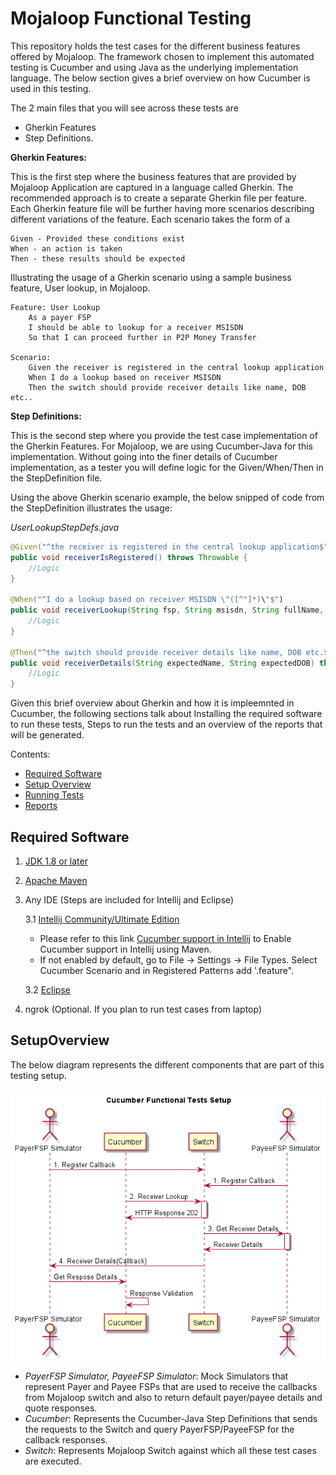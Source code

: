 # Mojaloop Functional Testing

This repository holds the test cases for the different business features offered by Mojaloop.
The framework chosen to implement this automated testing is Cucumber and using Java as the underlying implementation language. 
The below section gives a brief overview on how Cucumber is used in this testing.

The 2 main files that you will see across these tests are 
 - Gherkin Features
 - Step Definitions.
 
**Gherkin Features:**

This is the first step where the business features that are provided by Mojaloop Application are 
captured in a language called Gherkin. The recommended approach is to create a separate Gherkin file per feature.
Each Gherkin feature file will be further having more scenarios describing different variations of the feature. 
Each scenario takes the form of a 

    Given - Provided these conditions exist
    When - an action is taken
    Then - these results should be expected
    
Illustrating the usage of a Gherkin scenario using a sample business feature, User lookup, in Mojaloop.

    Feature: User Lookup
        As a payer FSP
        I should be able to lookup for a receiver MSISDN
        So that I can proceed further in P2P Money Transfer
        
    Scenario: 
        Given the receiver is registered in the central lookup application
        When I do a lookup based on receiver MSISDN
        Then the switch should provide receiver details like name, DOB etc..
        

**Step Definitions:**

This is the second step where you provide the test case implementation of the Gherkin Features. For Mojaloop, we are using Cucumber-Java for this implementation. Without going into the 
finer details of Cucumber implementation, as a tester you will define logic for the Given/When/Then in 
the StepDefinition file. 

Using the above Gherkin scenario example, the below snipped of code from the StepDefinition illustrates the usage:

_UserLookupStepDefs.java_
```Java
@Given("^the receiver is registered in the central lookup application$")
public void receiverIsRegistered() throws Throwable {
    //Logic
}

@When("^I do a lookup based on receiver MSISDN \"([^"]*)\"$")
public void receiverLookup(String fsp, String msisdn, String fullName, String firstName, String lastName, String dob) throws Throwable {
    //Logic
}

@Then("^the switch should provide receiver details like name, DOB etc.$")
public void receiverDetails(String expectedName, String expectedDOB) throws Throwable {
    //Logic
}
```

Given this brief overview about Gherkin and how it is impleemnted in Cucumber, the following sections talk about Installing the required software to run these tests, Steps to run the tests and an overview of the reports that will be generated.
 
Contents:

- [Required Software]("#required%20software")
- [Setup Overview](#setupoverview)
- [Running Tests](#runningtests)
- [Reports](#reports)

## Required Software

1. [JDK 1.8 or later](http://www.oracle.com/technetwork/java/javase/downloads/jdk8-downloads-2133151.html)
2. [Apache Maven](https://maven.apache.org/download.cgi)
3. Any IDE (Steps are included for Intellij and Eclipse)

    3.1 [Intellij Community/Ultimate Edition](https://www.jetbrains.com/idea/download/index.html#section=windows)
    
    - Please refer to this link [Cucumber support in Intellij](https://www.jetbrains.com/help/idea/bdd-frameworks.html) to Enable Cucumber support in Intellij using Maven.
    - If not enabled by default, go to File -> Settings -> File Types. Select Cucumber Scenario and in Registered Patterns add '.feature".
    
    3.2 [Eclipse](http://www.eclipse.org/downloads/) 
    
4. ngrok (Optional. If you plan to run test cases from laptop)

## SetupOverview
The below diagram represents the different components that are part of this testing setup.

 ![Sequence](sequencediagram.png)
 
 - _PayerFSP Simulator, PayeeFSP Simulator_: Mock Simulators that represent Payer and Payee FSPs that are used to receive the callbacks from Mojaloop switch and also to return default payer/payee details and quote responses.
 - _Cucumber_: Represents the Cucumber-Java Step Definitions that sends the requests to the Switch and query PayerFSP/PayeeFSP for the callback responses.
 - _Switch_: Represents Mojaloop Switch against which all these test cases are executed.



